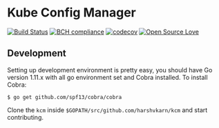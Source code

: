 # Kube Config Manager

[![Build Status](https://travis-ci.com/harshvkarn/kcm.svg?branch=master)](https://travis-ci.com/harshvkarn/kcm)
[![BCH compliance](https://bettercodehub.com/edge/badge/harshvkarn/kcm?branch=master)](https://bettercodehub.com/)
[![codecov](https://codecov.io/gh/harshvkarn/kcm/branch/master/graph/badge.svg)](https://codecov.io/gh/harshvkarn/kcm)
[![Open Source Love](https://badges.frapsoft.com/os/v1/open-source.svg?v=103)](https://github.com/ellerbrock/open-source-badges/)

## Development
Setting up development environment is pretty easy, you should have Go version 1.11.x with all go environment set and Cobra installed. To install Cobra:

```
$ go get github.com/spf13/cobra/cobra
```
Clone the `kcm` inside `$GOPATH/src/github.com/harshvkarn/kcm` and start contributing.
